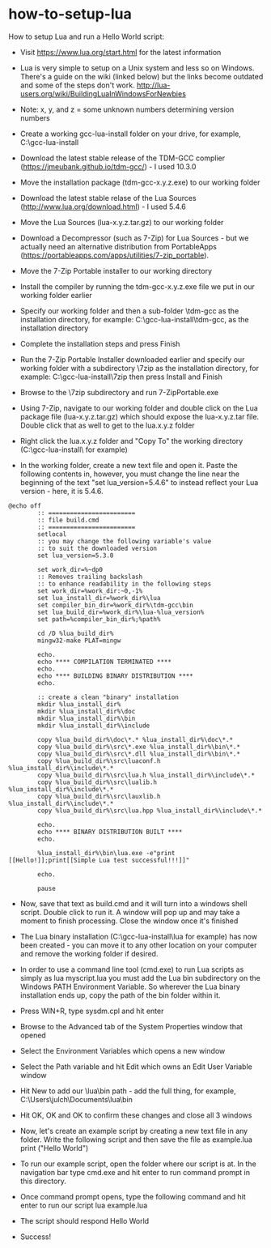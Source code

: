 # how-to-setup-lua

How to setup Lua and run a Hello World script:

- Visit https://www.lua.org/start.html for the latest information

- Lua is very simple to setup on a Unix system and less so on Windows. There's a guide on the wiki (linked below) but the links become outdated and some of the steps don't work.
http://lua-users.org/wiki/BuildingLuaInWindowsForNewbies

- Note: x, y, and z = some unknown numbers determining version numbers

- Create a working gcc-lua-install folder on your drive, for example, C:\gcc-lua-install

- Download the latest stable release of the TDM-GCC complier (https://jmeubank.github.io/tdm-gcc/) - I used 10.3.0

- Move the installation package (tdm-gcc-x.y.z.exe) to our working folder

- Download the latest stable relase of the Lua Sources (http://www.lua.org/download.html) - I used 5.4.6

- Move the Lua Sources (lua-x.y.z.tar.gz) to our working folder

- Download a Decompressor (such as 7-Zip) for Lua Sources - but we actually need an alternative distribution from PortableApps (https://portableapps.com/apps/utilities/7-zip_portable).

- Move the 7-Zip Portable installer to our working directory

- Install the compiler by running the tdm-gcc-x.y.z.exe file we put in our working folder earlier

- Specify our working folder and then a sub-folder \tdm-gcc as the installation directory, for example: C:\gcc-lua-install\tdm-gcc, as the installation directory

- Complete the installation steps and press Finish

- Run the 7-Zip Portable Installer downloaded earlier and specify our working folder with a subdirectory \7zip as the installation directory, for example: C:\gcc-lua-install\7zip then press Install and Finish

- Browse to the \7zip subdirectory and run 7-ZipPortable.exe

- Using 7-Zip, navigate to our working folder and double click on the Lua package file (lua-x.y.z.tar.gz) which should expose the lua-x.y.z.tar file. Double click that as well to get to the lua.x.y.z folder

- Right click the lua.x.y.z folder and "Copy To" the working directory (C:\gcc-lua-install\ for example)

- In the working folder, create a new text file and open it. Paste the following contents in, however, you must change the line near the beginning of the text "set lua_version=5.4.6" to instead reflect your Lua version - here, it is 5.4.6.

~~~
@echo off
        :: ========================
        :: file build.cmd
        :: ========================
        setlocal
        :: you may change the following variable's value
        :: to suit the downloaded version
        set lua_version=5.3.0

        set work_dir=%~dp0
        :: Removes trailing backslash
        :: to enhance readability in the following steps
        set work_dir=%work_dir:~0,-1%
        set lua_install_dir=%work_dir%\lua
        set compiler_bin_dir=%work_dir%\tdm-gcc\bin
        set lua_build_dir=%work_dir%\lua-%lua_version%
        set path=%compiler_bin_dir%;%path%

        cd /D %lua_build_dir%
        mingw32-make PLAT=mingw

        echo.
        echo **** COMPILATION TERMINATED ****
        echo.
        echo **** BUILDING BINARY DISTRIBUTION ****
        echo.

        :: create a clean "binary" installation
        mkdir %lua_install_dir%
        mkdir %lua_install_dir%\doc
        mkdir %lua_install_dir%\bin
        mkdir %lua_install_dir%\include

        copy %lua_build_dir%\doc\*.* %lua_install_dir%\doc\*.*
        copy %lua_build_dir%\src\*.exe %lua_install_dir%\bin\*.*
        copy %lua_build_dir%\src\*.dll %lua_install_dir%\bin\*.*
        copy %lua_build_dir%\src\luaconf.h %lua_install_dir%\include\*.*
        copy %lua_build_dir%\src\lua.h %lua_install_dir%\include\*.*
        copy %lua_build_dir%\src\lualib.h %lua_install_dir%\include\*.*
        copy %lua_build_dir%\src\lauxlib.h %lua_install_dir%\include\*.*
        copy %lua_build_dir%\src\lua.hpp %lua_install_dir%\include\*.*

        echo.
        echo **** BINARY DISTRIBUTION BUILT ****
        echo.

        %lua_install_dir%\bin\lua.exe -e"print [[Hello!]];print[[Simple Lua test successful!!!]]"

        echo.

        pause
~~~

- Now, save that text as build.cmd and it will turn into a windows shell script. Double click to run it. A window will pop up and may take a moment to finish processing. Close the window once it's finished

- The Lua binary installation (C:\gcc-lua-install\lua for example) has now been created - you can move it to any other location on your computer and remove the working folder if desired. 

- In order to use a command line tool (cmd.exe) to run Lua scripts as simply as
	lua myscript.lua
you must add the Lua bin subdirectory on the Windows PATH Environment Variable. So wherever the Lua binary installation ends up, copy the path of the bin folder within it.

- Press WIN+R, type sysdm.cpl and hit enter

- Browse to the Advanced tab of the System Properties window that opened

- Select the Environment Variables which opens a new window

- Select the Path variable and hit Edit which owns an Edit User Variable window

- Hit New to add our \lua\bin path - add the full thing, for example, C:\Users\julch\Documents\lua\bin

- Hit OK, OK and OK to confirm these changes and close all 3 windows

- Now, let's create an example script by creating a new text file in any folder. Write the following script and then save the file as example.lua
	print ("Hello World")

- To run our example script, open the folder where our script is at. In the navigation bar type cmd.exe and hit enter to run command prompt in this directory. 

- Once command prompt opens, type the following command and hit enter to run our script
	lua example.lua

- The script should respond
	Hello World

- Success!

